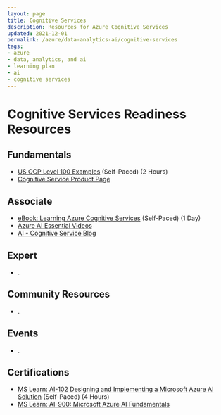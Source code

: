 ```yaml
---
layout: page
title: Cognitive Services
description: Resources for Azure Cognitive Services
updated: 2021-12-01
permalink: /azure/data-analytics-ai/cognitive-services
tags: 
- azure
- data, analytics, and ai
- learning plan
- ai
- cognitive services
---
```


# Cognitive Services Readiness Resources

## Fundamentals

* [US OCP Level 100 Examples](https://github.com/ChrisKahrs/OCP-AI-Links/tree/master/3-Cognitive-Search) (Self-Paced) (2 Hours)
* [Cognitive Service Product Page](https://azure.microsoft.com/en-us/products/cognitive-services/?OCID=AIDcmm5edswduu_SEM_58300c61b54f1ec6cb00687aaf635374:G:s&ef_id=58300c61b54f1ec6cb00687aaf635374:G:s&msclkid=58300c61b54f1ec6cb00687aaf635374#overview)
## Associate

* [eBook: Learning Azure Cognitive Services](https://azure.microsoft.com/en-us/resources/learning-azure-cognitive-services/) (Self-Paced) (1 Day)
* [Azure AI Essential Videos](https://www.youtube.com/playlist?list=PLlrxD0HtieHi0mwteKBOfEeOYf0LJU4O1)
* [AI - Cognitive Service Blog](https://techcommunity.microsoft.com/t5/ai-cognitive-services-blog/bg-p/CognitiveServicesBlog)
## Expert

* .

## Community Resources

* .

## Events

* .

## Certifications

* [MS Learn: AI-102 Designing and Implementing a Microsoft Azure AI Solution](https://docs.microsoft.com/en-us/learn/certifications/exams/ai-102) (Self-Paced) (4 Hours)
* [MS Learn: AI-900: Microsoft Azure AI Fundamentals](https://learn.microsoft.com/en-us/certifications/exams/ai-900) 
